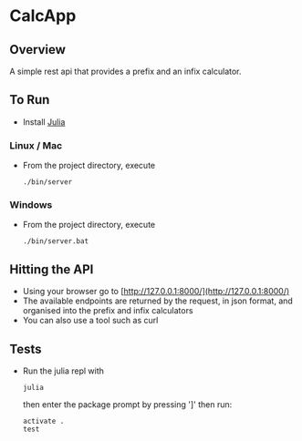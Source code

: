 # CalcApp

## Overview
A simple rest api that provides a prefix and an infix calculator.

## To Run
* Install [Julia](https://julialang.org/)

### Linux / Mac
* From the project directory, execute
  ```shell
  ./bin/server
  ```
  
### Windows
* From the project directory, execute
  ```shell
  ./bin/server.bat
  ```

## Hitting the API
* Using your browser go to [http://127.0.0.1:8000/](http://127.0.0.1:8000/)
* The available endpoints are returned by the request, in json format, and organised into the prefix and infix calculators
* You can also use a tool such as curl

## Tests
* Run the julia repl with
  ```shell
  julia
  ```
  then enter the package prompt by pressing ']' then run:
  ```
  activate .
  test
  ```
